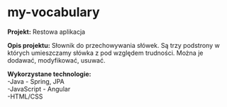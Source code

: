 # my-vocabulary

**Projekt:** Restowa aplikacja

**Opis projektu:** Słownik do przechowywania słówek. Są trzy podstrony w których umieszczamy słówka z pod względem trudności. 
Można je dodawać, modyfikować, usuwać.

**Wykorzystane technologie:**<br>
-Java - Spring, JPA<br>
-JavaScript - Angular<br>
-HTML/CSS<br>
